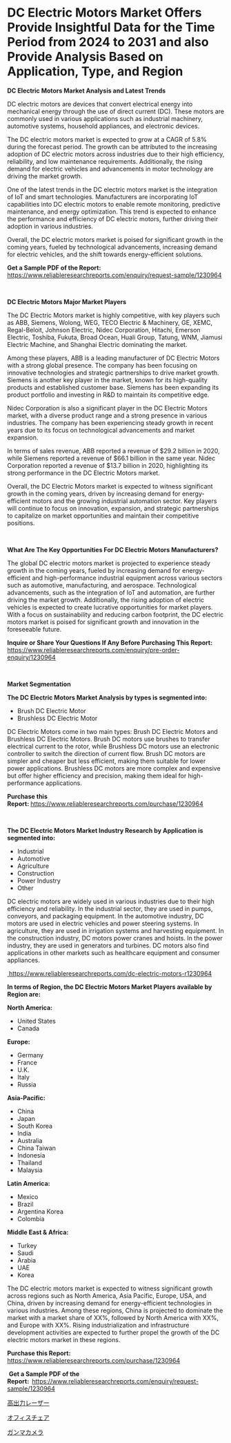 <p><h1>DC Electric Motors Market Offers Provide Insightful Data for the Time Period from 2024 to 2031 and also Provide Analysis Based on Application, Type, and Region</h1></p><p><strong>DC Electric Motors Market Analysis and Latest Trends</strong></p>
<p><p>DC electric motors are devices that convert electrical energy into mechanical energy through the use of direct current (DC). These motors are commonly used in various applications such as industrial machinery, automotive systems, household appliances, and electronic devices. </p><p>The DC electric motors market is expected to grow at a CAGR of 5.8% during the forecast period. The growth can be attributed to the increasing adoption of DC electric motors across industries due to their high efficiency, reliability, and low maintenance requirements. Additionally, the rising demand for electric vehicles and advancements in motor technology are driving the market growth.</p><p>One of the latest trends in the DC electric motors market is the integration of IoT and smart technologies. Manufacturers are incorporating IoT capabilities into DC electric motors to enable remote monitoring, predictive maintenance, and energy optimization. This trend is expected to enhance the performance and efficiency of DC electric motors, further driving their adoption in various industries.</p><p>Overall, the DC electric motors market is poised for significant growth in the coming years, fueled by technological advancements, increasing demand for electric vehicles, and the shift towards energy-efficient solutions.</p></p>
<p><strong>Get a Sample PDF of the Report:&nbsp;</strong> <a href="https://www.reliableresearchreports.com/enquiry/request-sample/1230964">https://www.reliableresearchreports.com/enquiry/request-sample/1230964</a></p>
<p>&nbsp;</p>
<p><strong>DC Electric Motors Major Market Players</strong></p>
<p><p>The DC Electric Motors market is highly competitive, with key players such as ABB, Siemens, Wolong, WEG, TECO Electric & Machinery, GE, XEMC, Regal-Beloit, Johnson Electric, Nidec Corporation, Hitachi, Emerson Electric, Toshiba, Fukuta, Broad Ocean, Huali Group, Tatung, WNM, Jiamusi Electric Machine, and Shanghai Electric dominating the market.</p><p>Among these players, ABB is a leading manufacturer of DC Electric Motors with a strong global presence. The company has been focusing on innovative technologies and strategic partnerships to drive market growth. Siemens is another key player in the market, known for its high-quality products and established customer base. Siemens has been expanding its product portfolio and investing in R&D to maintain its competitive edge.</p><p>Nidec Corporation is also a significant player in the DC Electric Motors market, with a diverse product range and a strong presence in various industries. The company has been experiencing steady growth in recent years due to its focus on technological advancements and market expansion.</p><p>In terms of sales revenue, ABB reported a revenue of $29.2 billion in 2020, while Siemens reported a revenue of $66.1 billion in the same year. Nidec Corporation reported a revenue of $13.7 billion in 2020, highlighting its strong performance in the DC Electric Motors market.</p><p>Overall, the DC Electric Motors market is expected to witness significant growth in the coming years, driven by increasing demand for energy-efficient motors and the growing industrial automation sector. Key players will continue to focus on innovation, expansion, and strategic partnerships to capitalize on market opportunities and maintain their competitive positions.</p></p>
<p>&nbsp;</p>
<p><strong>What Are The Key Opportunities For DC Electric Motors Manufacturers?</strong></p>
<p><p>The global DC electric motors market is projected to experience steady growth in the coming years, fueled by increasing demand for energy-efficient and high-performance industrial equipment across various sectors such as automotive, manufacturing, and aerospace. Technological advancements, such as the integration of IoT and automation, are further driving the market growth. Additionally, the rising adoption of electric vehicles is expected to create lucrative opportunities for market players. With a focus on sustainability and reducing carbon footprint, the DC electric motors market is poised for significant growth and innovation in the foreseeable future.</p></p>
<p><strong>Inquire or Share Your Questions If Any Before Purchasing This Report:</strong> <a href="https://www.reliableresearchreports.com/enquiry/pre-order-enquiry/1230964">https://www.reliableresearchreports.com/enquiry/pre-order-enquiry/1230964</a></p>
<p>&nbsp;</p>
<p><strong>Market Segmentation</strong></p>
<p><strong>The DC Electric Motors Market Analysis by types is segmented into:</strong></p>
<p><ul><li>Brush DC Electric Motor</li><li>Brushless DC Electric Motor</li></ul></p>
<p><p>DC Electric Motors come in two main types: Brush DC Electric Motors and Brushless DC Electric Motors. Brush DC motors use brushes to transfer electrical current to the rotor, while Brushless DC motors use an electronic controller to switch the direction of current flow. Brush DC motors are simpler and cheaper but less efficient, making them suitable for lower power applications. Brushless DC motors are more complex and expensive but offer higher efficiency and precision, making them ideal for high-performance applications.</p></p>
<p><strong>Purchase this Report:&nbsp;</strong><a href="https://www.reliableresearchreports.com/purchase/1230964">https://www.reliableresearchreports.com/purchase/1230964</a></p>
<p>&nbsp;</p>
<p><strong>The DC Electric Motors Market Industry Research by Application is segmented into:</strong></p>
<p><ul><li>Industrial</li><li>Automotive</li><li>Agriculture</li><li>Construction</li><li>Power Industry</li><li>Other</li></ul></p>
<p><p>DC electric motors are widely used in various industries due to their high efficiency and reliability. In the industrial sector, they are used in pumps, conveyors, and packaging equipment. In the automotive industry, DC motors are used in electric vehicles and power steering systems. In agriculture, they are used in irrigation systems and harvesting equipment. In the construction industry, DC motors power cranes and hoists. In the power industry, they are used in generators and turbines. DC motors also find applications in other markets such as healthcare equipment and consumer appliances.</p></p>
<p><a href="https://www.reliableresearchreports.com/dc-electric-motors-r1230964">&nbsp;https://www.reliableresearchreports.com/dc-electric-motors-r1230964</a></p>
<p><strong>In terms of Region, the DC Electric Motors Market Players available by Region are:</strong></p>
<p>
    <p> <strong> North America: </strong>
        <ul>
            <li>United States</li>
            <li>Canada</li>
        </ul>
        </p> 
    <p> <strong> Europe: </strong>
        <ul>
            <li>Germany</li>
            <li>France</li>
            <li>U.K.</li>
            <li>Italy</li>
            <li>Russia</li>
        </ul>
        </p> 
    <p> <strong> Asia-Pacific: </strong>
        <ul>
            <li>China</li>
            <li>Japan</li>
            <li>South Korea</li>
            <li>India</li>
            <li>Australia</li>
            <li>China Taiwan</li>
            <li>Indonesia</li>
            <li>Thailand</li>
            <li>Malaysia</li>
        </ul>
        </p> 
    <p> <strong> Latin America: </strong>
        <ul>
            <li>Mexico</li>
            <li>Brazil</li>
            <li>Argentina Korea</li>
            <li>Colombia</li>
        </ul>
        </p> 
    <p> <strong> Middle East & Africa: </strong>
        <ul>
            <li>Turkey</li>
            <li>Saudi</li>
            <li>Arabia</li>
            <li>UAE</li>
            <li>Korea</li>
        </ul>
    </p>
    </p>
<p><p>The DC electric motors market is expected to witness significant growth across regions such as North America, Asia Pacific, Europe, USA, and China, driven by increasing demand for energy-efficient technologies in various industries. Among these regions, China is projected to dominate the market with a market share of XX%, followed by North America with XX%, and Europe with XX%. Rising industrialization and infrastructure development activities are expected to further propel the growth of the DC electric motors market in these regions.</p></p>
<p><strong>Purchase this Report: </strong><a href="https://www.reliableresearchreports.com/purchase/1230964">https://www.reliableresearchreports.com/purchase/1230964</a></p>
<p>&nbsp;<strong>Get a Sample PDF of the Report:&nbsp;&nbsp;</strong><a href="https://www.reliableresearchreports.com/enquiry/request-sample/1230964">https://www.reliableresearchreports.com/enquiry/request-sample/1230964</a></p>
<p><strong></strong></p>
<p><p><a href="https://medium.com/@billyarton5656871/%E6%AC%A1%E3%81%AE%E6%96%87%E7%AB%A0%E3%82%92%E6%97%A5%E6%9C%AC%E8%AA%9E%E3%81%AB%E7%BF%BB%E8%A8%B3%E3%81%97%E3%81%A6%E3%81%8F%E3%81%A0%E3%81%95%E3%81%84-2024%E5%B9%B4%E3%81%8B%E3%82%892031%E5%B9%B4%E3%81%BE%E3%81%A7%E3%81%AE%E5%B8%82%E5%A0%B4%E5%8B%95%E5%90%91%E3%81%A8%E5%B8%82%E5%A0%B4%E5%88%86%E6%9E%90%E3%81%8C%E4%BA%88%E6%B8%AC%E3%81%95%E3%82%8C%E3%81%9F%E3%83%8F%E3%82%A4%E3%83%91%E3%83%AF%E3%83%BC%E3%83%AC%E3%83%BC%E3%82%B6%E3%83%BC%E5%B8%82%E5%A0%B4-2914ba905c50">高出力レーザー</a></p><p><a href="https://medium.com/@jordanilliamson678678/%E3%82%AA%E3%83%95%E3%82%A3%E3%82%B9%E3%83%81%E3%82%A7%E3%82%A2%E5%B8%82%E5%A0%B4%E3%81%AE%E5%8B%95%E5%90%91%E3%81%A8%E5%B8%82%E5%A0%B4%E5%88%86%E6%9E%90%E3%81%AF-2024%E5%B9%B4%E3%81%8B%E3%82%892031%E5%B9%B4%E3%81%BE%E3%81%A7%E3%81%AE%E4%BA%88%E6%B8%AC%E3%81%95%E3%82%8C%E3%81%A6%E3%81%84%E3%81%BE%E3%81%99-5a172c452647">オフィスチェア</a></p><p><a href="https://medium.com/@jordanilliamson678678/2024%E5%B9%B4%E3%81%8B%E3%82%892031%E5%B9%B4%E3%81%BE%E3%81%A7%E3%81%AE%E6%9C%9F%E9%96%93%E3%81%AB%E4%BA%88%E6%B8%AC%E3%81%95%E3%82%8C%E3%82%8B%E3%82%AC%E3%83%B3%E3%83%9E%E3%82%AB%E3%83%A1%E3%83%A9%E5%B8%82%E5%A0%B4%E5%88%86%E6%9E%90%E3%81%A8%E3%82%B5%E3%82%A4%E3%82%BA%E4%BA%88%E6%B8%AC-9ee481055658">ガンマカメラ</a></p></p>